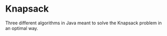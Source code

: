 # Knapsack
Three different algorithms in Java meant to solve the Knapsack problem in an optimal way.
